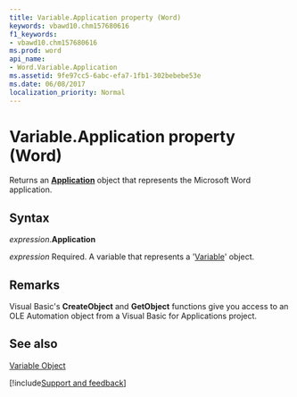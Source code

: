```yaml
---
title: Variable.Application property (Word)
keywords: vbawd10.chm157680616
f1_keywords:
- vbawd10.chm157680616
ms.prod: word
api_name:
- Word.Variable.Application
ms.assetid: 9fe97cc5-6abc-efa7-1fb1-302bebebe53e
ms.date: 06/08/2017
localization_priority: Normal
---
```



# Variable.Application property (Word)

Returns an  **[Application](Word.Application.md)** object that represents the Microsoft Word application.


## Syntax

_expression_.**Application**

_expression_ Required. A variable that represents a '[Variable](Word.Variable.md)' object.


## Remarks

Visual Basic's  **CreateObject** and **GetObject** functions give you access to an OLE Automation object from a Visual Basic for Applications project.


## See also


[Variable Object](Word.Variable.md)

[!include[Support and feedback](~/includes/feedback-boilerplate.md)]